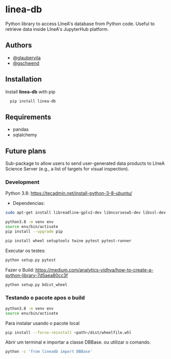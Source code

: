 # linea-db

Python library to access LIneA's database from Python code. 
Useful to retrieve data inside LIneA's JupyterHub platform. 

## Authors

* [@glaubervila](https://github.com/glaubervila)
* [@gschwend](https://www.github.com/gschwend)

## Installation

Install **linea-db** with pip

```bash
  pip install linea-db
```

## Requirements

* pandas
* sqlalchemy

## Future plans

Sub-package to allow users to send user-generated data products to LIneA Science Server (e.g., a list of targets for visual inspection). 

### Development

Python 3.8: <https://tecadmin.net/install-python-3-8-ubuntu/>

* Dependencias:

```bash
sudo apt-get install libreadline-gplv2-dev libncursesw5-dev libssl-dev libsqlite3-dev tk-dev libgdbm-dev libc6-dev libbz2-dev libffi-dev zlib1g-dev liblzma-dev
```

```bash
python3.8 -m venv env
source env/bin/activate
pip install --upgrade pip
```

```bash
pip install wheel setuptools twine pytest pytest-runner
```

Executar os testes:

```bash
python setup.py pytest
```

Fazer o Build: https://medium.com/analytics-vidhya/how-to-create-a-python-library-7d5aea80cc3f

```bash
python setup.py bdist_wheel
```

### Testando o pacote apos o build

```bash
python3.8 -m venv env
source env/bin/activate
```

Para instalar usando o pacote local

```bash
pip install --force-reinstall <path>/dist/wheelfile.whl
```

Abrir um terminal e importar a classe DBBase. ou utilizar o comando. 

```bash
python -c 'from lineadb import DBBase'
```
